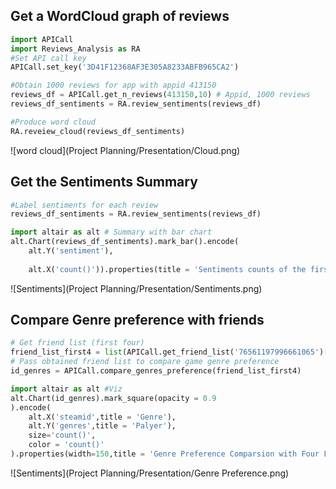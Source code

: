 ## Get a WordCloud graph of reviews 

```python
import APICall
import Reviews_Analysis as RA
#Set API call key 
APICall.set_key('3D41F12368AF3E305A8233ABFB965CA2')

#Obtain 1000 reviews for app with appid 413150
reviews_df = APICall.get_n_reviews(413150,10) # Appid, 1000 reviews
reviews_df_sentiments = RA.review_sentiments(reviews_df)

#Produce word cloud 
RA.reveiew_cloud(reviews_df_sentiments)
```

![word cloud](Project Planning/Presentation/Cloud.png)





## Get the Sentiments Summary 

```python
#Label sentiments for each review 
reviews_df_sentiments = RA.review_sentiments(reviews_df)

import altair as alt # Summary with bar chart  
alt.Chart(reviews_df_sentiments).mark_bar().encode(
    alt.Y('sentiment'),
    
    alt.X('count()')).properties(title = 'Sentiments counts of the first 1000 review for Stardew Valley')


```

![Sentiments](Project Planning/Presentation/Sentiments.png)

## Compare Genre preference with friends 

```python
# Get friend list (first four)
friend_list_first4 = list(APICall.get_friend_list('76561197996661065')['steamid'])[0:4]
# Pass obtained friend list to compare game genre preference 
id_genres = APICall.compare_genres_preference(friend_list_first4)

import altair as alt #Viz
alt.Chart(id_genres).mark_square(opacity = 0.9
).encode(
    alt.X('steamid',title = 'Genre'),
    alt.Y('genres',title = 'Palyer'),
    size='count()',
    color = 'count()'
).properties(width=150,title = 'Genre Preference Comparsion with Four Friends',height = 300)
```

![Sentiments](Project Planning/Presentation/Genre Preference.png)

